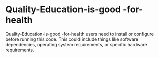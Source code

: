 # Quality-Education-is-good -for-health
Quality-Education-is-good -for-health
users need to install or configure before running this code. This could include things like software dependencies, operating system requirements, or specific hardware requirements.
